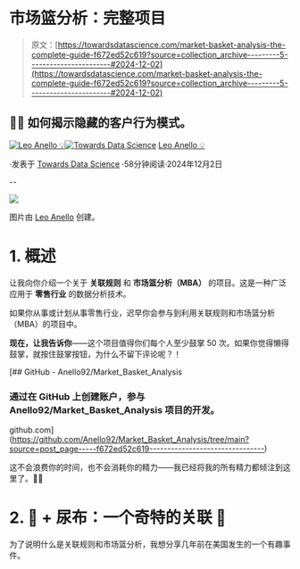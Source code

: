 # 市场篮分析：完整项目

> 原文：[https://towardsdatascience.com/market-basket-analysis-the-complete-guide-f672ed52c619?source=collection_archive---------5-----------------------#2024-12-02](https://towardsdatascience.com/market-basket-analysis-the-complete-guide-f672ed52c619?source=collection_archive---------5-----------------------#2024-12-02)

## 🛒✨ 如何揭示隐藏的客户行为模式。

[](https://medium.com/@panData?source=post_page---byline--f672ed52c619--------------------------------)[![Leo Anello 💡](../Images/635ecdec15cda7864d92bf0f1496b6fa.png)](https://medium.com/@panData?source=post_page---byline--f672ed52c619--------------------------------)[](https://towardsdatascience.com/?source=post_page---byline--f672ed52c619--------------------------------)[![Towards Data Science](../Images/a6ff2676ffcc0c7aad8aaf1d79379785.png)](https://towardsdatascience.com/?source=post_page---byline--f672ed52c619--------------------------------) [Leo Anello 💡](https://medium.com/@panData?source=post_page---byline--f672ed52c619--------------------------------)

·发表于 [Towards Data Science](https://towardsdatascience.com/?source=post_page---byline--f672ed52c619--------------------------------) ·58分钟阅读·2024年12月2日

--

![](../Images/3cdf1a884e7de55458ce4db236fe67dc.png)

图片由 [Leo Anello](https://medium.com/u/1c040843e458?source=post_page---user_mention--f672ed52c619--------------------------------) 创建。

# **1\. 概述**

让我向你介绍一个关于 **关联规则** 和 **市场篮分析（MBA）** 的项目。这是一种广泛应用于 **零售行业** 的数据分析技术。

如果你从事或计划从事零售行业，迟早你会参与到利用关联规则和市场篮分析（MBA）的项目中。

**现在，让我告诉你**——这个项目值得你们每个人至少鼓掌 50 次。如果你觉得懒得鼓掌，就按住鼓掌按钮，为什么不留下评论呢？！

[](https://github.com/Anello92/Market_Basket_Analysis/tree/main?source=post_page-----f672ed52c619--------------------------------) [## GitHub - Anello92/Market_Basket_Analysis

### 通过在 GitHub 上创建账户，参与 Anello92/Market_Basket_Analysis 项目的开发。

github.com](https://github.com/Anello92/Market_Basket_Analysis/tree/main?source=post_page-----f672ed52c619--------------------------------)

这不会浪费你的时间，也不会消耗你的精力——我已经将我的所有精力都倾注到这里了。👏👏

# 2\. 🍺 **+ 尿布：一个奇特的关联** 🛒

为了说明什么是关联规则和市场篮分析，我想分享几年前在美国发生的一个有趣事件。
